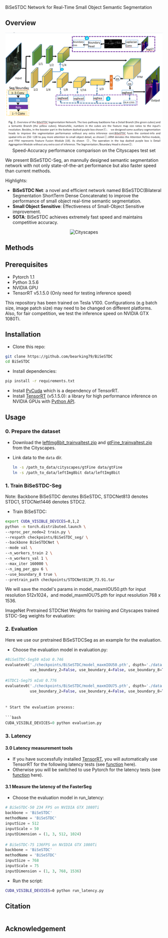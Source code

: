 
 BiSeSTDC Network for Real-Time  Small Object Semantic Segmentation

## Overview

<p align="center">
  <img src="image/BiSeSTDC architecture.png" alt="overview-of-our-method" width="600"/></br>
  <span align="center">Speed-Accuracy performance comparison on the Cityscapes test set</span> 
</p>
We present BiSeSTDC-Seg, an mannully designed semantic segmentation network with not only state-of-the-art performance but also faster speed than current methods.

Highlights:

* **BiSeSTDC Net**: a novel and efficient network named BiSeSTDC(Bilateral Segmentation ShortTerm Dense Concatenate) to improve the performance of small object real-time semantic segmentation.
* **Small Object Sensitive**: Effectiveness of Small-Object Sensitive improvement.
* **SOTA**: BiSeSTDC achieves extremely fast speed  and maintains competitive accuracy.


<p align="center">
<img src="images/comparison-cityscapes.png" alt="Cityscapes" width="400"/></br>
</p>

## Methods


## Prerequisites

- Pytorch 1.1
- Python 3.5.6
- NVIDIA GPU
- TensorRT v5.1.5.0 (Only need for testing inference speed)

This repository has been trained on Tesla V100. Configurations (e.g batch size, image patch size) may need to be changed on different platforms. Also, for fair competition, we test the inference speed on NVIDIA GTX 1080Ti.

## Installation

* Clone this repo:

```bash
git clone https://github.com/bearking79/BiSeSTDC
cd BiSeSTDC
```

* Install dependencies:

```bash
pip install -r requirements.txt
```

* Install [PyCuda](https://wiki.tiker.net/PyCuda/Installation) which is a dependency of TensorRT.
* Install [TensorRT](https://github.com/NVIDIA/TensorRT) (v5.1.5.0): a library for high performance inference on NVIDIA GPUs with [Python API](https://docs.nvidia.com/deeplearning/sdk/tensorrt-api/index.html#python).

## Usage

### 0. Prepare the dataset

* Download the [leftImg8bit_trainvaltest.zip](https://www.cityscapes-dataset.com/file-handling/?packageID=3) and [gtFine_trainvaltest.zip](https://www.cityscapes-dataset.com/file-handling/?packageID=1) from the Cityscapes.
* Link data to the  `data` dir.

  ```bash
  ln -s /path_to_data/cityscapes/gtFine data/gtFine
  ln -s /path_to_data/leftImg8bit data/leftImg8bit
  ```

### 1. Train BiSeSTDC-Seg

Note: Backbone BiSeSTDC denotes BiSeSTDC, STDCNet813 denotes STDC1, STDCNet1446 denotes STDC2.

* Train BiSeSTDC:

```bash
export CUDA_VISIBLE_DEVICES=0,1,2
python -m torch.distributed.launch \
--nproc_per_node=2 train.py \
--respath checkpoints/BiSeSTDC_seg/ \
--backbone BiSeSTDCNet \
--mode val \
--n_workers_train 2 \
--n_workers_val 1 \
--max_iter 160000 \
--n_img_per_gpu 6 \
--use_boundary_8 true \
--pretrain_path checkpoints/STDCNet813M_73.91.tar
```

We will save the model's params in model_maxmIOU50.pth for input resolution 512x1024，and model_maxmIOU75.pth for input resolution 768 x 1536.

ImageNet Pretrained STDCNet Weights for training and Cityscapes trained STDC-Seg weights for evaluation:

###

### 2. Evaluation

Here we use our pretrained BiSeSTDCSeg as an example for the evaluation.

* Choose the evaluation model in evaluation.py:

```python
#BiSeSTDC-Seg50 mIoU 0.746
evaluatev0('./checkpoints/BiSeSTDC/model_maxmIOU50.pth', dspth='./data', backbone='BiSeSTDC', scale=0.5, 
           use_boundary_2=False, use_boundary_4=False, use_boundary_8=True, use_boundary_16=False)

#STDC1-Seg75 mIoU 0.776
evaluatev0('./checkpoints/BiSeSTDC/model_maxmIOU75.pth', dspth='./data', backbone='BiSeSTDC', scale=0.75, 
           use_boundary_2=False, use_boundary_4=False, use_boundary_8=True, use_boundary_16=False)


* Start the evaluation process:

```bash
CUDA_VISIBLE_DEVICES=0 python evaluation.py
```

### 3. Latency

#### 3.0 Latency measurement tools

* If you have successfully installed [TensorRT](https://github.com/chenwydj/FasterSeg#installation), you will automatically use TensorRT for the following latency tests (see [function](https://github.com/chenwydj/FasterSeg/blob/master/tools/utils/darts_utils.py#L167) here).
* Otherwise you will be switched to use Pytorch for the latency tests  (see [function](https://github.com/chenwydj/FasterSeg/blob/master/tools/utils/darts_utils.py#L184) here).

#### 3.1 Measure the latency of the FasterSeg

* Choose the evaluation model in run_latency:

```python
# BiSeSTDC-50 234 FPS on NVIDIA GTX 1080Ti
backbone = 'BiSeSTDC'
methodName = 'BiSeSTDC'
inputSize = 512
inputScale = 50
inputDimension = (1, 3, 512, 1024)

# BiSeSTDC-75 136FPS on NVIDIA GTX 1080Ti
backbone = 'BiSeSTDC'
methodName = 'BiSeSTDC'
inputSize = 768
inputScale = 75
inputDimension = (1, 3, 768, 1536)

```

* Run the script:

```bash
CUDA_VISIBLE_DEVICES=0 python run_latency.py
```

## Citation

```

```

## Acknowledgement
